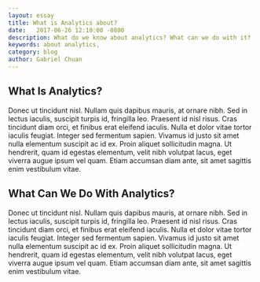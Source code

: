 ```yaml
---
layout: essay
title: What is Analytics about?
date:   2017-06-26 12:10:00 -0800
description: What do we know about analytics? What can we do with it?
keywords: about analytics,
category: blog
author: Gabriel Chuan
---
```


## What Is Analytics?

Donec ut tincidunt nisl. Nullam quis dapibus mauris, at ornare nibh. Sed in lectus iaculis, suscipit turpis id, fringilla leo. Praesent id nisl risus. Cras tincidunt diam orci, et finibus erat eleifend iaculis. Nulla et dolor vitae tortor iaculis feugiat. Integer sed fermentum sapien. Vivamus id justo sit amet nulla elementum suscipit ac id ex. Proin aliquet sollicitudin magna. Ut hendrerit, quam id egestas elementum, velit nibh volutpat lacus, eget viverra augue ipsum vel quam. Etiam accumsan diam ante, sit amet sagittis enim vestibulum vitae.


## What Can We Do With Analytics?

Donec ut tincidunt nisl. Nullam quis dapibus mauris, at ornare nibh. Sed in lectus iaculis, suscipit turpis id, fringilla leo. Praesent id nisl risus. Cras tincidunt diam orci, et finibus erat eleifend iaculis. Nulla et dolor vitae tortor iaculis feugiat. Integer sed fermentum sapien. Vivamus id justo sit amet nulla elementum suscipit ac id ex. Proin aliquet sollicitudin magna. Ut hendrerit, quam id egestas elementum, velit nibh volutpat lacus, eget viverra augue ipsum vel quam. Etiam accumsan diam ante, sit amet sagittis enim vestibulum vitae.
